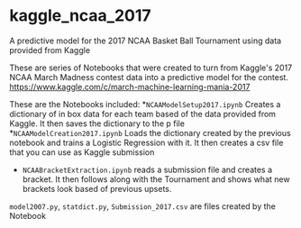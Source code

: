 # kaggle_ncaa_2017
A predictive model for the 2017 NCAA Basket Ball Tournament using data provided from Kaggle 

These are series of Notebooks that were created to turn from Kaggle's 2017 NCAA March Madness contest data into a predictive model for the contest.
https://www.kaggle.com/c/march-machine-learning-mania-2017

These are the Notebooks included:
*`NCAAModelSetup2017.ipynb` Creates a dictionary of in box data for each team based of the data provided from Kaggle. It then saves the dictionary to the p file
*`NCAAModelCreation2017.ipynb` Loads the dictionary created by the previous notebook and trains a Logistic Regression with it. It then creates a csv file that you can use as Kaggle submission
* `NCAABracketExtraction.ipynb` reads a submission file and creates a bracket. It then follows along with the Tournament and shows what new brackets look based of previous upsets.

`model2007.py`, `statdict.py`, `Submission_2017.csv` are files created by the Notebook
